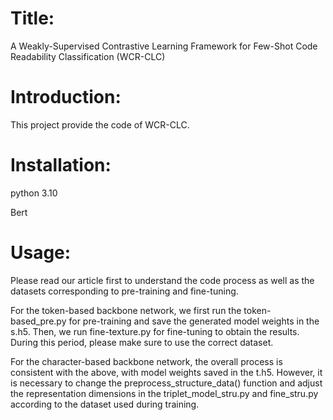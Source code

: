 # Title: 
A Weakly-Supervised Contrastive Learning Framework for Few-Shot Code Readability Classification (WCR-CLC)

# Introduction: 
This project provide the code of WCR-CLC.

# Installation:  
python 3.10

Bert

# Usage:  
Please read our article first to understand the code process as well as the datasets corresponding to pre-training and fine-tuning.

For the token-based backbone network, we first run the token-based_pre.py for pre-training and save the generated model weights in the s.h5. Then, we run fine-texture.py for fine-tuning to obtain the results. During this period, please make sure to use the correct dataset.

For the character-based backbone network, the overall process is consistent with the above, with model weights saved in the t.h5. However, it is necessary to change the preprocess_structure_data() function and adjust the representation dimensions in the triplet_model_stru.py and fine_stru.py according to the dataset used during training.
